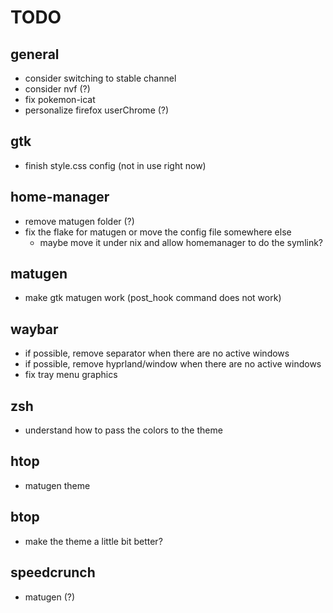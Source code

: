 # TODO

## general

- consider switching to stable channel
- consider nvf (?)
- fix pokemon-icat
- personalize firefox userChrome (?)

## gtk

- finish style.css config (not in use right now)

## home-manager

- remove matugen folder (?)
- fix the flake for matugen or move the config file somewhere else
  - maybe move it under nix and allow homemanager to do the symlink?

## matugen

- make gtk matugen work (post_hook command does not work)

## waybar

- if possible, remove separator when there are no active windows
- if possible, remove hyprland/window when there are no active windows
- fix tray menu graphics

## zsh

- understand how to pass the colors to the theme

## htop

- matugen theme

## btop

- make the theme a little bit better?

## speedcrunch

- matugen (?)
